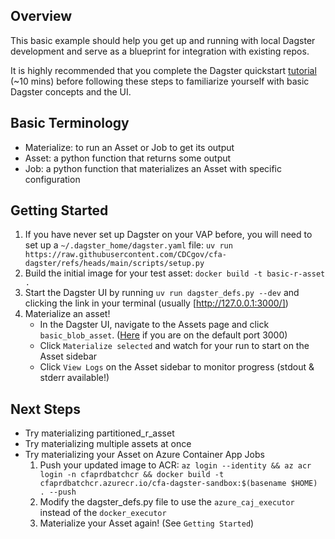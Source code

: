 ## Overview

This basic example should help you get up and running with local Dagster development and serve as a blueprint for integration with existing repos.

It is highly recommended that you complete the Dagster quickstart [tutorial](https://docs.dagster.io/getting-started/quickstart) (~10 mins) before following these steps to familiarize yourself with basic Dagster concepts and the UI.

## Basic Terminology
- Materialize: to run an Asset or Job to get its output
- Asset: a python function that returns some output
- Job: a python function that materializes an Asset with specific configuration

## Getting Started


1. If you have never set up Dagster on your VAP before, you will need to set up a `~/.dagster_home/dagster.yaml` file: `uv run https://raw.githubusercontent.com/CDCgov/cfa-dagster/refs/heads/main/scripts/setup.py`
2. Build the initial image for your test asset: `docker build -t basic-r-asset .`
3. Start the Dagster UI by running `uv run dagster_defs.py --dev` and clicking the link in your terminal (usually [http://127.0.0.1:3000/])
4. Materialize an asset!
    - In the Dagster UI, navigate to the Assets page and click `basic_blob_asset`. ([Here](http://127.0.0.1:3000/asset-groups/basic_blob_asset?open-nodes%5B0%5D=dagster_defs.py&open-nodes%5B1%5D=dagster_defs.py%3Adefault) if you are on the default port 3000)
    - Click `Materialize selected` and watch for your run to start on the Asset sidebar
    - Click `View Logs` on the Asset sidebar to monitor progress (stdout & stderr available!)

## Next Steps

- Try materializing partitioned_r_asset
- Try materializing multiple assets at once
- Try materializing your Asset on Azure Container App Jobs
    1. Push your updated image to ACR: `az login --identity && az acr login -n cfaprdbatchcr && docker build -t cfaprdbatchcr.azurecr.io/cfa-dagster-sandbox:$(basename $HOME) . --push`
    2. Modify the dagster_defs.py file to use the `azure_caj_executor` instead of the `docker_executor`
    4. Materialize your Asset again! (See `Getting Started`)
